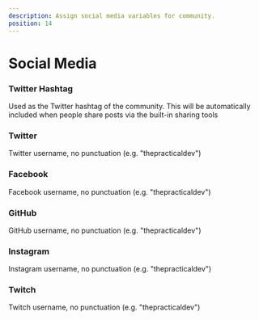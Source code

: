 ```yaml
---
description: Assign social media variables for community.
position: 14
---
```


# Social Media

### Twitter Hashtag

Used as the Twitter hashtag of the community.  This will be automatically included when people share posts via the built-in sharing tools

### Twitter

Twitter username, no punctuation (e.g. "thepracticaldev")

### Facebook

Facebook username, no punctuation (e.g. "thepracticaldev")

### GitHub

GitHub username, no punctuation (e.g. "thepracticaldev")

### Instagram

Instagram username, no punctuation (e.g. "thepracticaldev")

### Twitch

Twitch username, no punctuation (e.g. "thepracticaldev")
